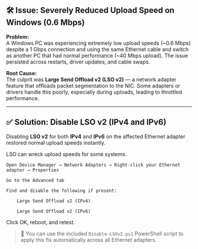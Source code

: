 ## 🛠️ Issue: Severely Reduced Upload Speed on Windows (0.6 Mbps)

**Problem:**  
A Windows PC was experiencing extremely low upload speeds (~0.6 Mbps) despite a 1 Gbps connection and using the same Ethernet cable and switch as another PC that had normal performance (~40 Mbps upload). The issue persisted across restarts, driver updates, and cable swaps.

**Root Cause:**  
The culprit was **Large Send Offload v2 (LSO v2)** — a network adapter feature that offloads packet segmentation to the NIC. Some adapters or drivers handle this poorly, especially during uploads, leading to throttled performance.

---

## ✅ Solution: Disable LSO v2 (IPv4 and IPv6)

Disabling **LSO v2** for both **IPv4** and **IPv6** on the affected Ethernet adapter restored normal upload speeds instantly.

LSO can wreck upload speeds for some systems.

    Open Device Manager → Network Adapters → Right-click your Ethernet adapter → Properties

    Go to the Advanced tab

    Find and disable the following if present:

        Large Send Offload v2 (IPv4)

        Large Send Offload v2 (IPv6)

Click OK, reboot, and retest.

> 📌 You can use the included `Disable-LSOv2.ps1` PowerShell script to apply this fix automatically across all Ethernet adapters.
